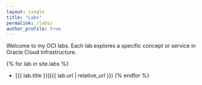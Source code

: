 ```yaml
---
layout: single
title: "Labs"
permalink: /labs/
author_profile: true
---
```


Welcome to my OCI labs. Each lab explores a specific concept or service in Oracle Cloud Infrastructure.

{% for lab in site.labs %}
- [{{ lab.title }}]({{ lab.url | relative_url }})
{% endfor %}
